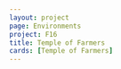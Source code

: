 ```yaml
---
layout: project
page: Environments
project: F16
title: Temple of Farmers
cards: [Temple of Farmers]
---
```

